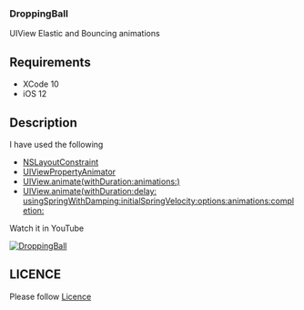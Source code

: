 

### DroppingBall

UIView Elastic and Bouncing animations 


## Requirements

 - XCode 10 
 - iOS 12

## Description

  I have used the following 

  - [NSLayoutConstraint](https://developer.apple.com/documentation/uikit/nslayoutconstraint)
  - [UIViewPropertyAnimator](https://developer.apple.com/documentation/uikit/uiviewpropertyanimator)
  - [UIView.animate(withDuration:animations:)](https://developer.apple.com/documentation/uikit/uiview/1622418-animate)
  - [UIView.animate(withDuration:delay: usingSpringWithDamping:initialSpringVelocity:options:animations:completion:](https://developer.apple.com/documentation/uikit/uiview/1622594-animatewithduration)



  Watch it in YouTube 

  [![DroppingBall](https://github.com/AnanthaKrish/SwiftAnimations/tree/master/DroppingBall%20-Day%202/image/droppingball.png)](https://www.youtube.com/watch?v=DEpWPC3EOhI&feature=youtu.be)


## LICENCE

  Please follow [Licence](https://github.com/AnanthaKrish/SwiftAnimations/blob/master/LICENSE)
